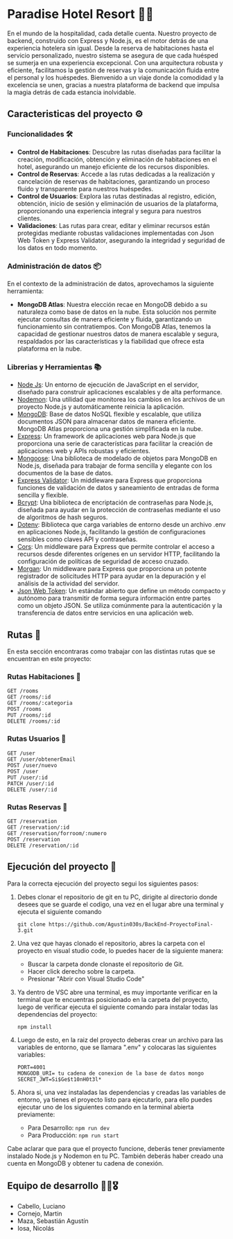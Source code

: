 # Paradise Hotel Resort 🏨🌴

En el mundo de la hospitalidad, cada detalle cuenta. Nuestro proyecto de backend, construido con Express y Node.js, es el motor detrás de una experiencia hotelera sin igual. Desde la reserva de habitaciones hasta el servicio personalizado, nuestro sistema se asegura de que cada huésped se sumerja en una experiencia excepcional. Con una arquitectura robusta y eficiente, facilitamos la gestión de reservas y la comunicación fluida entre el personal y los huéspedes. Bienvenido a un viaje donde la comodidad y la excelencia se unen, gracias a nuestra plataforma de backend que impulsa la magia detrás de cada estancia inolvidable.

## Caracteristicas del proyecto ⚙️

### Funcionalidades 🛠️

- **Control de Habitaciones**: Descubre las rutas diseñadas para facilitar la creación, modificación, obtención y eliminación de habitaciones en el hotel, asegurando un manejo eficiente de los recursos disponibles.
- **Control de Reservas**: Accede a las rutas dedicadas a la realización y cancelación de reservas de habitaciones, garantizando un proceso fluido y transparente para nuestros huéspedes.
- **Control de Usuarios**: Explora las rutas destinadas al registro, edición, obtención, inicio de sesión y eliminación de usuarios de la plataforma, proporcionando una experiencia integral y segura para nuestros clientes.
- **Validaciones**: Las rutas para crear, editar y eliminar recursos están protegidas mediante robustas validaciones implementadas con Json Web Token y Express Validator, asegurando la integridad y seguridad de los datos en todo momento.

### Administración de datos 📦

En el contexto de la administración de datos, aprovechamos la siguiente herramienta:

- **MongoDB Atlas**: Nuestra elección recae en MongoDB debido a su naturaleza como base de datos en la nube. Esta solución nos permite ejecutar consultas de manera eficiente y fluida, garantizando un funcionamiento sin contratiempos. Con MongoDB Atlas, tenemos la capacidad de gestionar nuestros datos de manera escalable y segura, respaldados por las características y la fiabilidad que ofrece esta plataforma en la nube.

### Librerias y Herramientas 📚

- [Node Js](https://nodejs.org/en): Un entorno de ejecución de JavaScript en el servidor, diseñado para construir aplicaciones escalables y de alta performance.
- [Nodemon](https://nodemon.io/): Una utilidad que monitorea los cambios en los archivos de un proyecto Node.js y automáticamente reinicia la aplicación.
- [MongoDB](https://www.mongodb.com/atlas/database): Base de datos NoSQL flexible y escalable, que utiliza documentos JSON para almacenar datos de manera eficiente. MongoDB Atlas proporciona una gestión simplificada en la nube.
- [Express](https://expressjs.com/es/starter/installing.html): Un framework de aplicaciones web para Node.js que proporciona una serie de características para facilitar la creación de aplicaciones web y APIs robustas y eficientes.
- [Mongoose](https://mongoosejs.com/): Una biblioteca de modelado de objetos para MongoDB en Node.js, diseñada para trabajar de forma sencilla y elegante con los documentos de la base de datos.
- [Express Validator](https://express-validator.github.io/docs/): Un middleware para Express que proporciona funciones de validación de datos y saneamiento de entradas de forma sencilla y flexible.
- [Bcrypt](https://www.npmjs.com/package/bcrypt): Una biblioteca de encriptación de contraseñas para Node.js, diseñada para ayudar en la protección de contraseñas mediante el uso de algoritmos de hash seguros.
- [Dotenv](https://www.npmjs.com/package/dotenv): Biblioteca que carga variables de entorno desde un archivo .env en aplicaciones Node.js, facilitando la gestión de configuraciones sensibles como claves API y contraseñas.
- [Cors](https://github.com/expressjs/cors#readme): Un middleware para Express que permite controlar el acceso a recursos desde diferentes orígenes en un servidor HTTP, facilitando la configuración de políticas de seguridad de acceso cruzado.
- [Morgan](https://github.com/expressjs/morgan): Un middleware para Express que proporciona un potente registrador de solicitudes HTTP para ayudar en la depuración y el análisis de la actividad del servidor.
- [Json Web Token](https://jwt.io/): Un estándar abierto que define un método compacto y autónomo para transmitir de forma segura información entre partes como un objeto JSON. Se utiliza comúnmente para la autenticación y la transferencia de datos entre servicios en una aplicación web.

## Rutas 🔧
En esta sección encontraras como trabajar con las distintas rutas que se encuentran en este proyecto: 
### Rutas Habitaciones 🏢
```
GET /rooms
GET /rooms/:id
GET /rooms/:categoria
POST /rooms
PUT /rooms/:id
DELETE /rooms/:id
```
### Rutas Usuarios 👥
```
GET /user
GET /user/obtenerEmail
POST /user/nuevo
POST /user
PUT /user/:id
PATCH /user/:id
DELETE /user/:id
```
### Rutas Reservas 📆
```
GET /reservation
GET /reservation/:id
GET /reservation/forroom/:numero
POST /reservation
DELETE /reservation/:id
```

## Ejecución del proyecto 🚀
Para la correcta ejecución del proyecto segui los siguientes pasos:

1. Debes clonar el repositorio de git en tu PC, dirigite al directorio donde desees que se guarde el codigo, una vez en el lugar abre una terminal y ejecuta el siguiente comando 

    ```git clone https://github.com/Agustin030s/BackEnd-ProyectoFinal-3.git```

2. Una vez que hayas clonado el repositorio, abres la carpeta con el proyecto en visual studio code, lo puedes hacer de la siguiente manera:

    - Buscar la carpeta donde clonaste el repositorio de Git.
    - Hacer click derecho sobre la carpeta.
    - Presionar "Abrir con Visual Studio Code" 

3. Ya dentro de VSC abre una terminal, es muy importante verificar en la terminal que te encuentras posicionado en la carpeta del proyecto, luego de verificar ejecuta el siguiente comando para instalar todas las dependencias del proyecto:

    ```
    npm install
    ```

4. Luego de esto, en la raiz del proyecto deberas crear un archivo para las variables de entorno, que se llamara ".env" y colocaras las siguientes variables: 

    ```
    PORT=4001
    MONGODB_URI= tu cadena de conexion de la base de datos mongo
    SECRET_JWT=Si$Ge$t10nH0t3l*
    ```

5. Ahora si, una vez instaladas las dependencias y creadas las variables de entorno, ya tienes el proyecto listo para ejecutarlo, para ello puedes ejecutar uno de los siguientes comando en la terminal abierta previamente:

    - Para Desarrollo: ```npm run dev```
    - Para Producción: ```npm run start```   

Cabe aclarar que para que el proyecto funcione, deberás tener previamente instalado Node.js y Nodemon en tu PC. También deberás haber creado una cuenta en MongoDB y obtener tu cadena de conexión.

## Equipo de desarrollo 🧑‍💻🎖️
- Cabello, Luciano
- Cornejo, Martin
- Maza, Sebastián Agustín
- Iosa, Nicolás